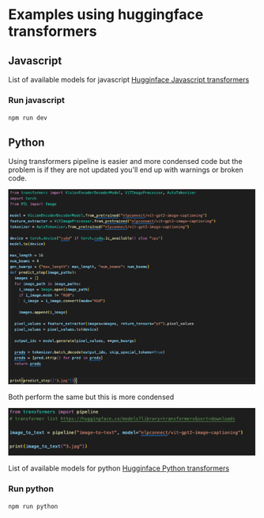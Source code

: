 # Examples using huggingface transformers

## Javascript

List of available models for javascript
[Hugginface Javascript transformers](https://huggingface.co/models?other=transformers.js&sort=modified)

### Run javascript

`npm run dev`

## Python
Using transformers pipeline is easier and more condensed code but the problem is if they are not updated you'll end up with warnings or broken code.

<img src="https://github.com/pitieu/huggingface-transformers/blob/main/assets/long_python.png" width="500" >

Both perform the same but this is more condensed

<img src="https://github.com/pitieu/huggingface-transformers/blob/main/assets/short_python.png" width="500" >

List of available models for python
[Hugginface Python transformers](https://huggingface.co/models?library=transformers&sort=downloads)

### Run python

`npm run python`